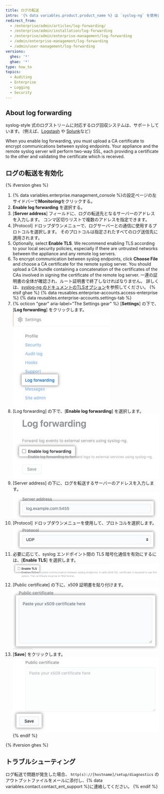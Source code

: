```yaml
---
title: ログの転送
intro: '{% data variables.product.product_name %} は `syslog-ng` を使用して、{% ifversion ghes %} システム {% elsif ghae %} Git{% endif %} とアプリケーションログを指定したサーバーに転送します。'
redirect_from:
  - /enterprise/admin/articles/log-forwarding/
  - /enterprise/admin/installation/log-forwarding
  - /enterprise/admin/enterprise-management/log-forwarding
  - /admin/enterprise-management/log-forwarding
  - /admin/user-management/log-forwarding
versions:
  ghes: '*'
  ghae: '*'
type: how_to
topics:
  - Auditing
  - Enterprise
  - Logging
  - Security
---
```


## About log forwarding

syslog-style 式のログストリームに対応するログ回収システムは、サポートしています。（例えば、[Logstash](http://logstash.net/) や [Splunk](http://docs.splunk.com/Documentation/Splunk/latest/Data/Monitornetworkports)など）

When you enable log forwarding, you must upload a CA certificate to encrypt communications between syslog endpoints. Your appliance and the remote syslog server will perform two-way SSL, each providing a certificate to the other and validating the certificate which is received.

## ログの転送を有効化

{% ifversion ghes %}
1. {% data variables.enterprise.management_console %}の設定ページの左サイドバーで**Monitoring**をクリックする。
1. **Enable log forwarding** を選択する。
1. [**Server address**] フィールドに、ログの転送先となるサーバーのアドレスを入力します。 コンマ区切りリストで複数のアドレスを指定できます。
1. [Protocol] ドロップダウンメニューで、ログサーバーとの通信に使用するプロトコルを選択します。 そのプロトコルは指定されたすべてのログ送信先に適用されます。
1. Optionally, select **Enable TLS**. We recommend enabling TLS according to your local security policies, especially if there are untrusted networks between the appliance and any remote log servers.
1. To encrypt communication between syslog endpoints, click **Choose File** and choose a CA certificate for the remote syslog server. You should upload a CA bundle containing a concatenation of the certificates of the CAs involved in signing the certificate of the remote log server. 一連の証明書の全体が確認され、ルート証明書で終了しなければなりません。 詳しくは、[syslog-ng のドキュメントのTLSオプション](https://support.oneidentity.com/technical-documents/syslog-ng-open-source-edition/3.16/administration-guide/56#TOPIC-956599)を参照してください。
{% elsif ghae %}
{% data reusables.enterprise-accounts.access-enterprise %}
{% data reusables.enterprise-accounts.settings-tab %}
1. {% octicon "gear" aria-label="The Settings gear" %} [**Settings**] の下で、[**Log forwarding**] をクリックします。 ![[Log forwarding] タブ](/assets/images/enterprise/business-accounts/log-forwarding-tab.png)
1. [Log forwarding] の下で、[**Enable log forwarding**] を選択します。 ![ログ転送を有効にするチェックボックス](/assets/images/enterprise/business-accounts/enable-log-forwarding-checkbox.png)
1. [Server address] の下に、ログを転送するサーバーのアドレスを入力します。 ![[Server address] フィールド](/assets/images/enterprise/business-accounts/server-address-field.png)
1. [Protocol] ドロップダウンメニューを使用して、プロトコルを選択します。 ![[Protocol] ドロップダウンメニュー](/assets/images/enterprise/business-accounts/protocol-drop-down-menu.png)
1. 必要に応じて、syslog エンドポイント間の TLS 暗号化通信を有効にするには、[**Enable TLS**] を選択します。 ![TLS を有効にするチェックボックス](/assets/images/enterprise/business-accounts/enable-tls-checkbox.png)
1. [Public certificate] の下に、x509 証明書を貼り付けます。 ![公開証明書のテキストボックス](/assets/images/enterprise/business-accounts/public-certificate-text-box.png)
1. [**Save**] をクリックします。 ![ログ転送用の [Save] ボタン](/assets/images/enterprise/business-accounts/save-button-log-forwarding.png)
{% endif %}

{% ifversion ghes %}
## トラブルシューティング

ログ転送で問題が発生した場合、 `http(s)://[hostname]/setup/diagnostics` のアウトプットファイルをメールに添付し、{% data variables.contact.contact_ent_support %}に連絡してください。
{% endif %}
